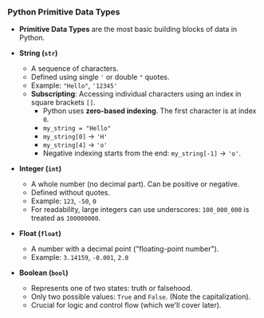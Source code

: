 ### Python Primitive Data Types
- **Primitive Data Types** are the most basic building blocks of data in Python.

- **String (`str`)**
  - A sequence of characters.
  - Defined using single `'` or double `"` quotes.
  - Example: `"Hello"`, `'12345'`
  - **Subscripting**: Accessing individual characters using an index in square brackets `[]`.
    - Python uses **zero-based indexing**. The first character is at index `0`.
    - `my_string = "Hello"`
    - `my_string[0]` -> `'H'`
    - `my_string[4]` -> `'o'`
    - Negative indexing starts from the end: `my_string[-1]` -> `'o'`.

- **Integer (`int`)**
  - A whole number (no decimal part). Can be positive or negative.
  - Defined without quotes.
  - Example: `123`, `-50`, `0`
  - For readability, large integers can use underscores: `100_000_000` is treated as `100000000`.

- **Float (`float`)**
  - A number with a decimal point ("floating-point number").
  - Example: `3.14159`, `-0.001`, `2.0`

- **Boolean (`bool`)**
  - Represents one of two states: truth or falsehood.
  - Only two possible values: `True` and `False`. (Note the capitalization).
  - Crucial for logic and control flow (which we'll cover later).

